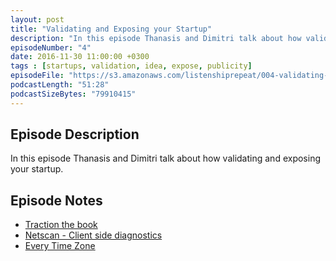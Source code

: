 ```yaml
---
layout: post
title: "Validating and Exposing your Startup"
description: "In this episode Thanasis and Dimitri talk about how validating and exposing your startup."
episodeNumber: "4"
date: 2016-11-30 11:00:00 +0300
tags : [startups, validation, idea, expose, publicity]
episodeFile: "https://s3.amazonaws.com/listenshiprepeat/004-validating-and-exposing-your-startup.mp3"
podcastLength: "51:28"
podcastSizeBytes: "79910415"
---
```


## Episode Description

In this episode Thanasis and Dimitri talk about how validating and exposing your startup.

## Episode Notes

* [Traction the book](http://tractionbook.com/)
* [Netscan - Client side diagnostics](https://www.netscan.co)
* [Every Time Zone](http://everytimezone.com/)


